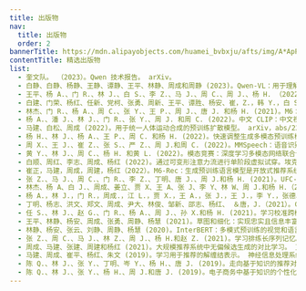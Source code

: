```yaml
---
title: 出版物
nav:
  title: 出版物
  order: 2
bannerTitle: https://mdn.alipayobjects.com/huamei_bvbxju/afts/img/A*ApP-TL00Dw8AAAAAAAAAAAAADlHYAQ/original
contentTitle: 精选出版物
list:
  - 奎文队。 （2023）。Qwen 技术报告。 arXiv。
  - 白静、白静、杨静、王静、谭静、王平、林静、周成和周静 (2023)。Qwen-VL：用于理解、本地化、文本阅读等的多功能视觉语言模型。 arXiv。
  - 王平、杨 A.、门 R.、林 J.、白 S.、李 Z.、马 J.、周 C.、周 J.、杨 H. （2022）。通过简单的序列到序列学习框架统一架构、任务和模式。 ICML。
  - 白建、门荣、杨红、任新、党柯、张勇、周新、王平、谭胜、杨安、崔，Z.，韩 Y.，白 S.，葛 W.，马 J.，林 J.，周 J.，＆周 C.（2022）。OFASys：用于构建通才模型的多模式多任务学习系统。 arXiv，abs/2212.04408。
  - 林杰、门 R.、杨 A.、周 C.、张 Y.、王 P.、周 J.、唐 J. 和杨 H. (2021)。M6：用于统一预训练的多模态到多模态多任务巨型变压器。 克德。
  - 杨 A.、潘 J.、林 J.、门 R.、张 Y.、周 J. 和周 C. (2022)。中文 CLIP：中文视觉对比语言预训练。 arXiv，abs/2211.01335。
  - 马建、白松、周成 (2022)。用于统一人体运动合成的预训练扩散模型。 arXiv，abs/2212.02837。
  - 杨 H.、林 J.、杨 A.、王 P.、周 C. 和杨 H. (2022)。快速调整生成多模态预训练模型。 arXiv，abs/2208.02532。
  - 周 X.、王 J.、崔 Z.、张 S.、严 Z.、周 J.和周 C. (2022)。MMSpeech：语音识别的多模态多任务编码器-解码器预训练。 arXiv，abs/2212.00500。
  - 黄 Y.、林 J.、周 C.、杨 H. 和黄 L. (2022)。模态竞赛：深度学习多模态网络联合训练失败的原因是什么？ （可以证明）。 ICML。
  - 白顺、周红、李志、周成、杨红 (2022)。通过可变形注意力流进行单阶段虚拟试穿。埃克 CV。
  - 崔正，马建，周成，周建，杨红（2022）。M6-Rec：生成预训练语言模型是开放式推荐系统。 arXiv，abs/2205.08084。
  - 张 Z.、马 J.、周 C.、门 R.、李 Z.、丁明、唐 J.、周 J.和杨 H. (2021)。UFC-BERT：统一条件图像合成的多模态控制。 神经信息处理系统。
  - 林杰、杨 A、白 J.、周成、姜立、贾 X、王 A、张 J、李 Y、林 W、周 J.和杨 H.（2021）。M6-10T：用于高效数万亿参数预训练的共享解链范式。 arXiv，abs/2110.03888。
  - 杨 A.，林 J.，门 R.，周成.，江 L.，贾 X.，王 A.，张 J.，王 J.，李 Y.，张德、林文、林清、周静、杨慧 (2021)。M6-T：探索稀疏专家模型及其他模型。 arXiv，abs/2105.15082。
  - 丁明、杨志、洪文、郑文、周成、尹大、林俊、邹新、邵志、杨红、 ＆唐，J.（2021）。CogView：通过 Transformers 掌握文本到图像的生成。神经信息处理系统。
  - 任 S.、林 J.、赵 G.、门 R.、杨 A.、周 J.、孙 X.和杨 H. (2021)。学习校准跨模态检索的关系对齐。 ACL-IJCNLP。
  - 王平、林静、杨安、周成、张勇、周静、杨慧 (2021)。草图和细化：实现忠实且信息丰富的表格到文本的生成。 ACL-IJCNLP 的研究结果。
  - 林静、杨安、张云、刘静、周静、杨慧 (2020)。InterBERT：多模式预训练的视觉和语言交互。 arXiv，abs/2003.13198。
  - 张 Z.、周 C.、马 J.、林 Z.、周 J.、杨 H.和赵 Z. (2021)。学习排练长序列记忆。 ICML。
  - 周成、马建、张建、周建和杨红 (2021)。大规模推荐系统中无偏候选生成的对比学习。 克德。
  - 马建、周成、崔平、杨红、朱文 (2019)。学习用于推荐的解缠结表示。 神经信息处理系统。
  - 陈 Q.、林 J.、张 Y.、丁明、岑 Y.、杨 H.、唐 J. (2019)。走向基于知识的推荐对话系统。 EMNLP-IJCNLP。
  - 陈 Q.、林 J.、张 Y.、杨 H.、周 J.和唐 J. (2019)。电子商务中基于知识的个性化产品描述生成。 克德。
---
```

